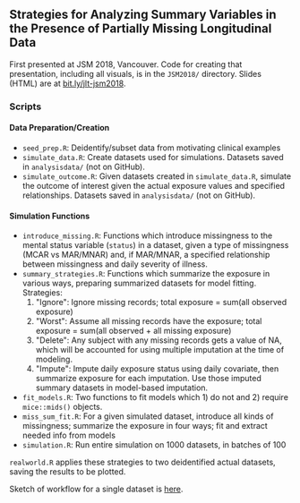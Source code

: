 ## Strategies for Analyzing Summary Variables in the Presence of Partially Missing Longitudinal Data

First presented at JSM 2018, Vancouver. Code for creating that presentation, including all visuals, is in the `JSM2018/` directory. Slides (HTML) are at [bit.ly/jlt-jsm2018](https://jenthompson.me/slides/jsm2018/jsm2018#1).

### Scripts

#### Data Preparation/Creation

- `seed_prep.R`: Deidentify/subset data from motivating clinical examples
- `simulate_data.R`: Create datasets used for simulations. Datasets saved in
`analysisdata/` (not on GitHub).
- `simulate_outcome.R`: Given datasets created in `simulate_data.R`, simulate
the outcome of interest given the actual exposure values and specified
relationships. Datasets saved in `analysisdata/` (not on GitHub).

#### Simulation Functions

- `introduce_missing.R`: Functions which introduce missingness to the mental
status variable (`status`) in a dataset, given a type of missingness (MCAR vs
MAR/MNAR) and, if MAR/MNAR, a specified relationship between missingness and
daily severity of illness.
- `summary_strategies.R`: Functions which summarize the exposure in various ways,
preparing summarized datasets for model fitting. Strategies:
    1. "Ignore": Ignore missing records; total exposure = sum(all observed exposure)
    1. "Worst": Assume all missing records have the exposure; total exposure = sum(all observed + all missing exposure)
    1. "Delete": Any subject with any missing records gets a value of NA, which will be accounted for using multiple imputation at the time of modeling.
    1. "Impute": Impute daily exposure status using daily covariate, then summarize exposure for each imputation. Use those imputed summary datasets in model-based imputation.
- `fit_models.R`: Two functions to fit models which 1) do not and 2) require `mice::mids()` objects.
- `miss_sum_fit.R`: For a given simulated dataset, introduce all kinds of missingness; summarize the exposure in four ways; fit and extract needed info from models
- `simulation.R`: Run entire simulation on 1000 datasets, in batches of 100

`realworld.R` applies these strategies to two deidentified actual datasets, saving the results to be plotted.

Sketch of workflow for a single dataset is [here](https://htmlpreview.github.io/?https://github.com/jenniferthompson/MissSumVars/blob/master/workflow.html).